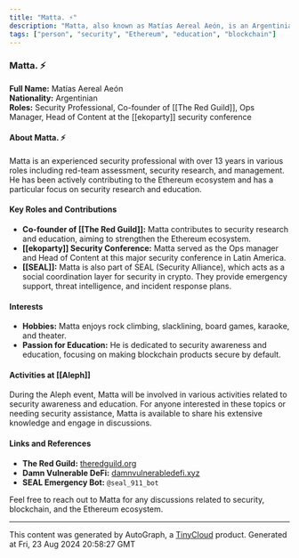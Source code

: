 ```yaml
---
title: "Matta. ⚡️"
description: "Matta, also known as Matías Aereal Aeón, is an Argentinian security professional and co-founder of The Red Guild. He is focused on raising security awareness and educating Latin American communities, contributing to the Ethereum ecosystem."
tags: ["person", "security", "Ethereum", "education", "blockchain"]
---
```


### Matta. ⚡️

**Full Name:** Matías Aereal Aeón  
**Nationality:** Argentinian  
**Roles:** Security Professional, Co-founder of [[The Red Guild]], Ops Manager, Head of Content at the [[ekoparty]] security conference

#### About Matta. ⚡️
Matta is an experienced security professional with over 13 years in various roles including red-team assessment, security research, and management. He has been actively contributing to the Ethereum ecosystem and has a particular focus on security research and education.

#### Key Roles and Contributions
- **Co-founder of [[The Red Guild]]:** Matta contributes to security research and education, aiming to strengthen the Ethereum ecosystem.
- **[[ekoparty]] Security Conference:** Matta served as the Ops manager and Head of Content at this major security conference in Latin America.
- **[[SEAL]]:** Matta is also part of SEAL (Security Alliance), which acts as a social coordination layer for security in crypto. They provide emergency support, threat intelligence, and incident response plans.

#### Interests
- **Hobbies:** Matta enjoys rock climbing, slacklining, board games, karaoke, and theater.
- **Passion for Education:** He is dedicated to security awareness and education, focusing on making blockchain products secure by default.

#### Activities at [[Aleph]]
During the Aleph event, Matta will be involved in various activities related to security awareness and education. For anyone interested in these topics or needing security assistance, Matta is available to share his extensive knowledge and engage in discussions.

#### Links and References
- **The Red Guild:** [theredguild.org](https://theredguild.org)
- **Damn Vulnerable DeFi:** [damnvulnerabledefi.xyz](https://damnvulnerabledefi.xyz)
- **SEAL Emergency Bot:** `@seal_911_bot`

Feel free to reach out to Matta for any discussions related to security, blockchain, and the Ethereum ecosystem.

---
This content was generated by AutoGraph, a [TinyCloud](https://tinycloud.xyz/) product.
Generated at Fri, 23 Aug 2024 20:58:27 GMT